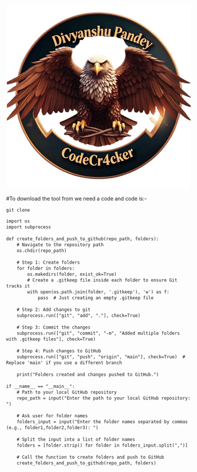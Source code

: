 <p align="center">

 <img src="https://github.com/CodeCr4cker/CodeCr4cker/blob/main/1000207624-removebg-preview.png">

</p>

#To download the tool from we need a code and code is:-
```
git clone
```


```
import os
import subprocess

def create_folders_and_push_to_github(repo_path, folders):
    # Navigate to the repository path
    os.chdir(repo_path)

    # Step 1: Create folders
    for folder in folders:
        os.makedirs(folder, exist_ok=True)
        # Create a .gitkeep file inside each folder to ensure Git tracks it
        with open(os.path.join(folder, '.gitkeep'), 'w') as f:
            pass  # Just creating an empty .gitkeep file

    # Step 2: Add changes to git
    subprocess.run(["git", "add", "."], check=True)
    
    # Step 3: Commit the changes
    subprocess.run(["git", "commit", "-m", "Added multiple folders with .gitkeep files"], check=True)

    # Step 4: Push changes to GitHub
    subprocess.run(["git", "push", "origin", "main"], check=True)  # Replace 'main' if you use a different branch

    print("Folders created and changes pushed to GitHub.")

if __name__ == "__main__":
    # Path to your local GitHub repository
    repo_path = input("Enter the path to your local GitHub repository: ")

    # Ask user for folder names
    folders_input = input("Enter the folder names separated by commas (e.g., folder1,folder2,folder3): ")

    # Split the input into a list of folder names
    folders = [folder.strip() for folder in folders_input.split(",")]

    # Call the function to create folders and push to GitHub
    create_folders_and_push_to_github(repo_path, folders)
````
<!--
 <img src="https://github.com/Divyanshu-85/Divyanshu-85/blob/main/Dark-Green-Modern-Initial-Logo-unscreen%20(1).gif" height="200px">
	
<img src="https://github.com/Divyanshu-85/Divyanshu-85/blob/main/Screenshot_2025-01-24-17-27-25-32_40deb401b9ffe8e1df2f1cc5ba480b12.jpg">

<a href="https://github.com/Divyanshu-85/Required-Document/blob/main/Gamer.md"><img src="https://github.com/Divyanshu-85/Divyanshu-85/blob/main/152d5105-2a65-492d-8f78-2ed71763573e.png" height="20px"></a>

<div style="text-align: center;">
  <img src="https://github.com/Divyanshu-85/Divyanshu-85/blob/main/Navy_Blue_Geometric_Technology_LinkedIn_Banner-removebg-preview.png" alt="LinkedIn Banner">
</div>

<!--
<div style="text-align: center;">
  <img src="https://github.com/Divyanshu-85/Divyanshu-85/blob/main/1000179512-removebg-preview.png" alt="Profile Image">
</div>


<img src="https://github.com/CodeCr4cker/CodeCr4cker/blob/main/IMG_20250310_205137.jpg">
-->
